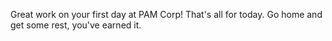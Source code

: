
Great work on your first day at PAM Corp! That's all for today. Go home and get some rest, you've earned it.
